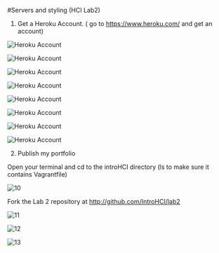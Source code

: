 
#Servers and styling (HCI Lab2)

1.	Get a Heroku Account.  ( go to https://www.heroku.com/ and get an account)

![ Heroku Account]( http://i57.tinypic.com/28gw9jp.jpg)

![ Heroku Account]( http://i59.tinypic.com/256v11j.jpg)

![ Heroku Account]( http://i58.tinypic.com/2ibm5bm.jpg)

![ Heroku Account]( http://i62.tinypic.com/wt7ioi.jpg)

![ Heroku Account]()

![ Heroku Account]()

![ Heroku Account]()

![ Heroku Account]()

2.	Publish my portfolio

Open your terminal and cd to the introHCI directory
(ls to make sure it contains Vagrantfile)

![10]()

Fork the Lab 2 repository at   http://github.com/IntroHCI/lab2

![11]()

![12]()

![13]()
